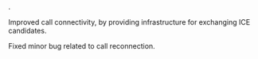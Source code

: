 .

Improved call connectivity, by providing infrastructure for exchanging ICE candidates.

Fixed minor bug related to call reconnection.
